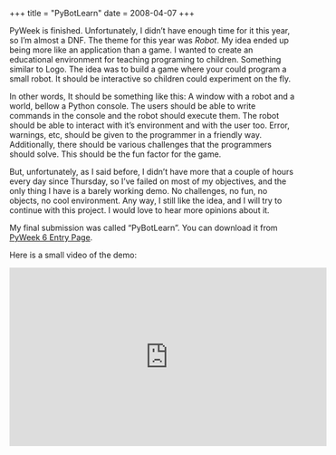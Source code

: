 +++
title = "PyBotLearn"
date = 2008-04-07
+++

PyWeek is finished. Unfortunately, I didn’t have enough time for it this year, so I’m almost a DNF. The theme for this year was _Robot_. My idea ended up being more like an application than a game. I wanted to create an educational environment for teaching programing to children. Something similar to Logo. The idea was to build a game where your could program a small robot. It should be interactive so children could experiment on the fly.

In other words, It should be something like this: A window with a robot and a world, bellow a Python console. The users should be able to write commands in the console and the robot should execute them. The robot should be able to interact with it’s environment and with the user too. Error, warnings, etc, should be given to the programmer in a friendly way. Additionally, there should be various challenges that the programmers should solve. This should be the fun factor for the game.

But, unfortunately, as I said before, I didn’t have more that a couple of hours every day since Thursday, so I’ve failed on most of my objectives, and the only thing I have is a barely working demo. No challenges, no fun, no objects, no cool environment. Any way, I still like the idea, and I will try to continue with this project. I would love to hear more opinions about it.

My final submission was called “PyBotLearn”. You can download it from  [PyWeek 6 Entry Page](http://www.pyweek.org/e/ceronman_return/).

Here is a small video of the demo:

<iframe width="560" height="315" src="https://www.youtube.com/embed/LmLAUrTnIbo?si=oVDSvuatXkO5tGHN" title="YouTube video player" frameborder="0" allow="accelerometer; autoplay; clipboard-write; encrypted-media; gyroscope; picture-in-picture; web-share" referrerpolicy="strict-origin-when-cross-origin" allowfullscreen></iframe>
